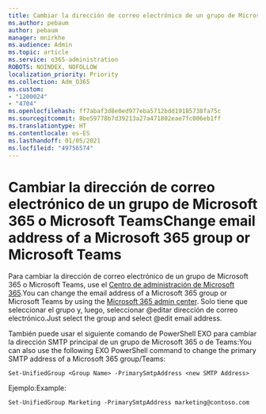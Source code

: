```yaml
---
title: Cambiar la dirección de correo electrónico de un grupo de Microsoft 365 o Microsoft Teams
ms.author: pebaum
author: pebaum
manager: mnirkhe
ms.audience: Admin
ms.topic: article
ms.service: o365-administration
ROBOTS: NOINDEX, NOFOLLOW
localization_priority: Priority
ms.collection: Adm_O365
ms.custom:
- "1200024"
- "4704"
ms.openlocfilehash: ff7abaf3d8e0ed977eba5712bdd19185738fa75c
ms.sourcegitcommit: 8be59778b7d39213a27a471802eae7fc006eb1ff
ms.translationtype: HT
ms.contentlocale: es-ES
ms.lasthandoff: 01/05/2021
ms.locfileid: "49756574"
---
```

# <a name="change-email-address-of-a-microsoft-365-group-or-microsoft-teams"></a><span data-ttu-id="1bdb8-102">Cambiar la dirección de correo electrónico de un grupo de Microsoft 365 o Microsoft Teams</span><span class="sxs-lookup"><span data-stu-id="1bdb8-102">Change email address of a Microsoft 365 group or Microsoft Teams</span></span>

<span data-ttu-id="1bdb8-103">Para cambiar la dirección de correo electrónico de un grupo de Microsoft 365 o Microsoft Teams, use el [Centro de administración de Microsoft 365](https://admin.microsoft.com/).</span><span class="sxs-lookup"><span data-stu-id="1bdb8-103">You can change the email address of a Microsoft 365 group or Microsoft Teams by using the [Microsoft 365 admin center](https://admin.microsoft.com/).</span></span> <span data-ttu-id="1bdb8-104">Solo tiene que seleccionar el grupo y, luego, seleccionar @editar dirección de correo electrónico.</span><span class="sxs-lookup"><span data-stu-id="1bdb8-104">Just select the group and select @edit email address.</span></span>

<span data-ttu-id="1bdb8-105">También puede usar el siguiente comando de PowerShell EXO para cambiar la dirección SMTP principal de un grupo de Microsoft 365 o de Teams:</span><span class="sxs-lookup"><span data-stu-id="1bdb8-105">You can also use the following EXO PowerShell command to change the primary SMTP address of a Microsoft 365 group/Teams:</span></span>

`Set-UnifiedGroup <Group Name> -PrimarySmtpAddress <new SMTP Address>`

<span data-ttu-id="1bdb8-106">Ejemplo:</span><span class="sxs-lookup"><span data-stu-id="1bdb8-106">Example:</span></span>

`Set-UnifiedGroup Marketing -PrimarySmtpAddress marketing@contoso.com`

